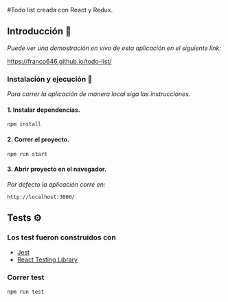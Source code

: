 #Todo list creada con React y Redux.

## Introducción 🚀

_Puede ver una demostración en vivo de esta aplicación en el siguiente link:_

https://franco646.github.io/todo-list/

### Instalación y ejecución 🔧

_Para correr la aplicación de manera local siga las instrucciones._

#### 1. Instalar dependencias.
```
npm install
```
#### 2. Correr el proyecto.
```
npm run start
```
#### 3. Abrir proyecto  en el navegador.
_Por defecto la aplicación corre en:_
```
http://localhost:3000/
```

## Tests ⚙️
### Los test fueron construidos con
* [Jest](https://jestjs.io/)
* [React Testing Library](https://testing-library.com/)

### Correr test
```
npm run test
```
